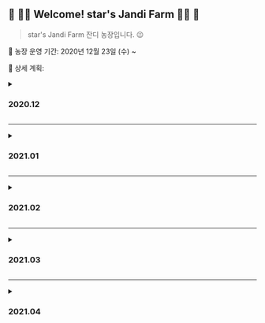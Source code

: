 

## :green_heart: :woman_farmer: Welcome! star's Jandi Farm​ :woman_farmer: :green_heart:



> star's Jandi Farm 잔디 농장입니다. :wink:



:date: 농장 운영 기간: 2020년 12월 23일 (수) ~ 

:bookmark_tabs: 상세 계획:




<details>
    <summary><h3>2020.12</h3></summary>
<h4>1회차: 12월 4주차 계획(12/21 ~ 12/27)</h4>
    <li>휴식: 12/25(금) 크리스마스</li>
    <li>Spring Boot 강의(이론)</li>
    <li>자바 알고리즘-hackerrank_(WarmUp-easy) 완료</li>
<h4>2회차: 12월 5주차 계획(12/28 ~ 1/3)</h4>
<li>휴식: 01/02(토)</li>
<li>Spring Boot 강의(실습)</li>
<li>자바 알고리즘-hackerrank_(Implementation-easy) 완료 :x:</li>
<li>자바 Basic</li>
</details>

---

<details>
    <summary><h3>2021.01</h3></summary>
<h4> 3회차: 2021년 1월 2주차 계획(1/4 ~ 1/10)</h4>
<li>휴식: 01/05(화)</li>
<li> 자바 Basic / 알고리즘-hackerrank_(WarmUp-easy) Review Document 작성</li>
<li> Front-End 기술스택 Skill-Up 시작</li>
  <li> jQuery, Javascript, Thymeleaf</li>
<h4> 4회차: 2021년 1월 3주차 계획(1/1 ~ 1/17)</h4>
<li>휴식: 17일(일)</li>
<li> 자바 Basic / 알고리즘-hackerrank_(WarmUp-easy) Review Document 작성</li>
<li> CloudIt 기술스택 기반 토이 프로젝트 제작 - 구조 짜기</li>
<li> 1/13 수 - daily101 문서작업 start</li>
<li> 1/13 목 - CodeMates21 스터디</li>
<h4> 5회차: 2021년 1월 4주차 계획(1/18 ~ 1/24)</h4>
<li>휴식: 23일(토)</li>
<li> 자바 Basic / 알고리즘-hackerrank_(WarmUp-easy) Review Document 작성 :x:</li>
<li> CloudIt 기술스택 기반 토이 프로젝트 제작 - 화면 만들기 :x:</li>
<li> SpringBoot Part1 완료 :o:</li>
<h4> 6회차: 2021년 1월 5주차 계획(1/25 ~ 1/31)</h4>
<li>휴식: 29일(금)</li>
<li> 자바 Basic / 알고리즘-hackerrank_(WarmUp-easy) Review Document 작성 :x:</li>
<li> CloudIt 기술스택 기반 토이 프로젝트 제작 - 화면 만들기 :x:</li>
<li> SpringBoot Part2 진행 :o:</li>
</details>

---

<details>
    <summary><h3>2021.02</h3></summary>
<h4> 7회차: 2021년 2월 1주차 계획(2/1 ~ 2/7)</h4>
<li>휴식: 6일(토)</li>
<li> 자바 Basic / 알고리즘-hackerrank_(WarmUp-easy) Review Document 작성 :x:</li>
<li> CloudIt 기술스택 기반 토이 프로젝트 제작 - 화면 만들기 :x:</li>
<li> SpringBoot Part2 완료 :x:</li>
<h4> 8회차: 2021년 2월 2주차 계획(2/7 ~ 2/13)</h4>
<li>휴식: 미정</li>
<li> 자바 Basic / 알고리즘-hackerrank_(WarmUp-easy) Review Document 작성</li>
<li> CloudIt 기술스택 기반 토이 프로젝트 제작 - 화면 만들기</li>
<li> SpringBoot Part2 완료</li>
<li> :point_right: 연휴 때 하기. 연휴를 알차게 보냅시다.</li>
<h4> 9회차: 2021년 2월 3주차 계획(2/14 ~ 2/20)</h4>
<li>휴식: 2/20(토)</li>
<li> <span style="color:lightgray">업무 내용 기록하기</span></li>
<h4> 10회차: 2021년 2월 4주차 계획(2/21 ~ 2/27)</h4>
<li>휴식: 2/26(금)</li>
<li>벌금: 2/26(토):weary:</li>
<li> 업무 내용 기록하기 - cloudit 설치 가이드 정리하기</li>
</details>

---

<details>
    <summary><h3>2021.03</h3></summary>
<h4> 11회차: 2021년 3월 1주차 계획(2/28 ~ 3/06)</h4>
<li>휴식: 3/06(토)</li>
<li> 업무 내용 기록하기</li>
<li> 리눅스마스터2급</li>
<h4> 12회차: 2021년 3월 2주차 계획(3/07 ~ 3/13)</h4>
<li>휴식: 3/13(토)</li>
<li>업무</li>
<h4> 13회차: 2021년 3월 3주차 계획(3/14 ~ 3/20)</h4>
<li>휴식: 3/20(토)</li>
<li>업무</li>
<li>정처기스터디 시작</li>
<h4> 14회차: 2021년 3월 4주차 계획(3/21 ~ 3/27)</h4>
<li>휴식: 3/27(토)</li>
<li>업무</li>
<li>정처기 스터디 꾸준히</li>
<h4> 11회차: 2021년 3월 5주차 계획(3/28 ~ 4/03)</h4>
<li>휴식: 03/02(금)</li>
<li>업무</li>
<li>정처기 스터디 꾸준히</li>
<li>포트폴리오 틈틈이</li>
</details>

---

<details>
<summary><h3>2021.04</h3></summary>
<h4> 16회차: 2021년 4월 1주차 계획(04/04 ~ 04/10)</h4>
<li>휴식: 04/08(목)</li>
<li> 정처기스터디</li>
<li> 포트폴리오소스 쥽쥽</li>
<h4> 17회차: 2021년 4월 2주차 계획(04/11 ~ 04/17)</h4>
<li>휴식: 04/13(화)</li>
<li> 정처기스터디</li>
<li> 포트폴리오탐방</li>
    <h4> 18회차: 2021년 4월 3주차 계획(04/18 ~ 04/24)</h4>
<li>휴식: 04/22(목)</li>
<li> 정처기스터디</li>
    <h4> 19회차: 2021년 4월 4주차 계획(04/25 ~ 05/01)</h4>
<li>휴식: 04/25(일) 27(화)</li>
<li>figma 실습</li>
<li>design 레퍼런스 자료 정리</li>
</details>

